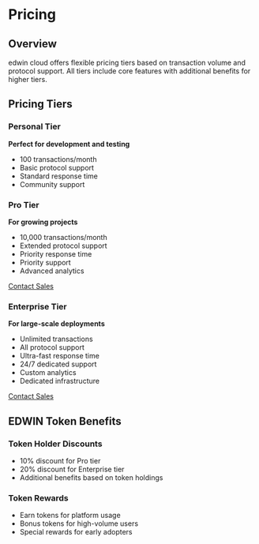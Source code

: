 # Pricing

## Overview

edwin cloud offers flexible pricing tiers based on transaction volume and protocol support. All tiers include core features with additional benefits for higher tiers.

## Pricing Tiers

### Personal Tier
**Perfect for development and testing**

* 100 transactions/month
* Basic protocol support
* Standard response time
* Community support

### Pro Tier
**For growing projects**

* 10,000 transactions/month
* Extended protocol support
* Priority response time
* Priority support
* Advanced analytics

[Contact Sales](mailto:sales@edwin.finance)

### Enterprise Tier
**For large-scale deployments**

* Unlimited transactions
* All protocol support
* Ultra-fast response time
* 24/7 dedicated support
* Custom analytics
* Dedicated infrastructure

[Contact Sales](mailto:sales@edwin.finance)

## EDWIN Token Benefits

### Token Holder Discounts
* 10% discount for Pro tier
* 20% discount for Enterprise tier
* Additional benefits based on token holdings

### Token Rewards
* Earn tokens for platform usage
* Bonus tokens for high-volume users
* Special rewards for early adopters 